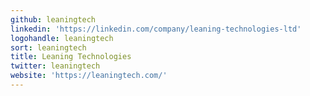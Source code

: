 ```yaml
---
github: leaningtech
linkedin: 'https://linkedin.com/company/leaning-technologies-ltd'
logohandle: leaningtech
sort: leaningtech
title: Leaning Technologies
twitter: leaningtech
website: 'https://leaningtech.com/'
---
```

